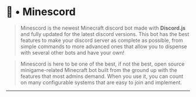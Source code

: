 # 👑 • Minescord

> Minescord is the newest Minecraft discord bot made with **Discord.js** and fully updated for the latest discord versions. This bot has the best features to make your discord server as complete as possible, from simple commands to more advanced ones that allow you to dispense with several other bots and have your own!

> Minescord is here to be one of the best, if not the best, open source minigame-related Minecraft bot built from the ground up with the features that most admins demand. When you use it, you can count on many configurable systems that are easy to join and implement.

--- 

